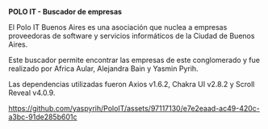 **POLO IT - Buscador de empresas**

El Polo IT Buenos Aires es una asociación que nuclea a empresas proveedoras de software y servicios informáticos de la Ciudad de Buenos Aires.

Este buscador permite encontrar las empresas de este conglomerado y fue realizado por Africa Aular, Alejandra Bain y Yasmin Pyrih.

Las dependencias utilizadas fueron Axios v1.6.2, Chakra UI v2.8.2 y Scroll Reveal v4.0.9.

https://github.com/yaspyrih/PoloIT/assets/97117130/e7e2eaad-ac49-420c-a3bc-91de285b601c

